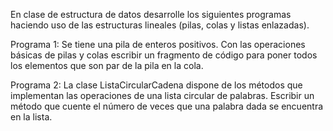 En clase de estructura de datos desarrolle los siguientes programas haciendo uso de las estructuras lineales (pilas, colas y listas enlazadas).

Programa 1:
Se tiene una pila de enteros positivos. Con las operaciones básicas de pilas y colas escribir un fragmento de código para poner todos los elementos que son par de la pila en la cola.

Programa 2:
La	clase ListaCircularCadena dispone de los métodos que implementan las operaciones de una lista circular de palabras. Escribir un método que cuente el número de veces que una palabra dada se encuentra en la lista. 